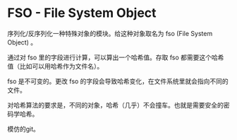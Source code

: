 # FSO - File System Object 

序列化/反序列化一种特殊对象的模块。给这种对象取名为 fso (File System Object) 。

通过对 fso 里的字段进行计算，可以算出一个哈希值。存取 fso 都需要这个哈希值（比如可以用哈希作为文件名）。

fso 是不可变的。更改 fso 的字段会导致哈希变化，在文件系统里就会指向不同的文件。

对哈希算法的要求是，不同的对象，哈希（几乎）不会撞车。也就是需要安全的密码学哈希。

模仿的git。


